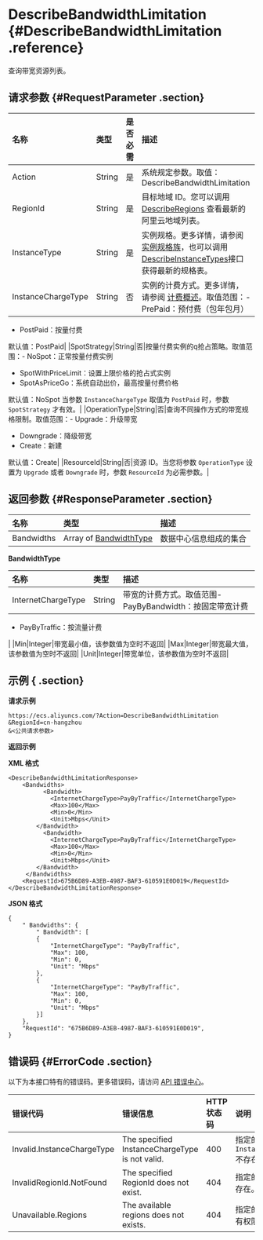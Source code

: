 # DescribeBandwidthLimitation {#DescribeBandwidthLimitation .reference}

查询带宽资源列表。

## 请求参数 {#RequestParameter .section}

|名称|类型|是否必需|描述|
|:-|:-|:---|:-|
|Action|String|是|系统规定参数。取值：DescribeBandwidthLimitation|
|RegionId|String|是|目标地域 ID。您可以调用 [DescribeRegions](cn.zh-CN/API参考/地域/DescribeRegions.md#) 查看最新的阿里云地域列表。|
|InstanceType|String|是|实例规格。更多详情，请参阅 [实例规格族](../../../../../cn.zh-CN/产品简介/实例规格族.md#)，也可以调用 [DescribeInstanceTypes](cn.zh-CN/API参考/实例/DescribeInstanceTypes.md#)接口获得最新的规格表。|
|InstanceChargeType|String|否|实例的计费方式。更多详情，请参阅 [计费概述](../../../../../cn.zh-CN/产品定价/计费概述.md#)。取值范围：-   PrePaid：预付费（包年包月）
-   PostPaid：按量付费

默认值：PostPaid|
|SpotStrategy|String|否|按量付费实例的q抢占策略。取值范围：-   NoSpot：正常按量付费实例
-   SpotWithPriceLimit：设置上限价格的抢占式实例
-   SpotAsPriceGo：系统自动出价，最高按量付费价格

默认值：NoSpot 当参数 `InstanceChargeType` 取值为 `PostPaid` 时，参数 `SpotStrategy` 才有效。|
|OperationType|String|否|查询不同操作方式的带宽规格限制。取值范围：-   Upgrade：升级带宽
-   Downgrade：降级带宽
-   Create：新建

默认值：Create|
|ResourceId|String|否|资源 ID。当您将参数 `OperationType` 设置为 `Upgrade` 或者 `Downgrade` 时，参数 `ResourceId` 为必需参数。|

## 返回参数 {#ResponseParameter .section}

|名称|类型|描述|
|:-|:-|:-|
|Bandwidths|Array of [BandwidthType](#BandwidthType)|数据中心信息组成的集合|

 **BandwidthType** 

|名称|类型|描述|
|:-|:-|:-|
|InternetChargeType|String|带宽的计费方式。取值范围-   PayByBandwidth：按固定带宽计费
-   PayByTraffic：按流量计费

|
|Min|Integer|带宽最小值，该参数值为空时不返回|
|Max|Integer|带宽最大值，该参数值为空时不返回|
|Unit|Integer|带宽单位，该参数值为空时不返回|

## 示例 { .section}

**请求示例** 

```
https://ecs.aliyuncs.com/?Action=DescribeBandwidthLimitation
&RegionId=cn-hangzhou
&<公共请求参数>
```

**返回示例** 

**XML 格式**

```
<DescribeBandwidthLimitationResponse>
    <Bandwidths>
          <Bandwidth>
            <InternetChargeType>PayByTraffic</InternetChargeType>
            <Max>100</Max>
            <Min>0</Min>
            <Unit>Mbps</Unit>
        </Bandwidth>
          <Bandwidth>
            <InternetChargeType>PayByTraffic</InternetChargeType>
            <Max>100</Max>
            <Min>0</Min>
            <Unit>Mbps</Unit>
        </Bandwidth>
     </Bandwidths>
    <RequestId>675B6D89-A3EB-4987-BAF3-610591E0D019</RequestId>
</DescribeBandwidthLimitationResponse>
```

 **JSON 格式** 

```
{
    " Bandwidths": {
        " Bandwidth": [
        {
            "InternetChargeType": "PayByTraffic",
            "Max": 100,
            "Min": 0,
            "Unit": "Mbps"
        },
        {
            "InternetChargeType": "PayByTraffic",
            "Max": 100,
            "Min": 0,
            "Unit": "Mbps"
        }]
    },
    "RequestId": "675B6D89-A3EB-4987-BAF3-610591E0D019",
}
```

## 错误码 {#ErrorCode .section}

以下为本接口特有的错误码。更多错误码，请访问 [API 错误中心](https://error-center.aliyun.com/status/product/Ecs)。

|错误代码|错误信息|HTTP 状态码|说明|
|:---|:---|:-------|:-|
|Invalid.InstanceChargeType|The specified InstanceChargeType is not valid.|400|指定的 `InstanceChargeType`不存在。|
|InvalidRegionId.NotFound|The specified RegionId does not exist.|404|指定的 `RegionId` 不存在。|
|Unavailable.Regions|The available regions does not exists.|404|指定的 `RegionId` 没有权限。|

